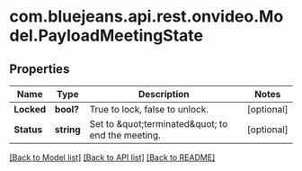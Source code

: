 # com.bluejeans.api.rest.onvideo.Model.PayloadMeetingState
## Properties

Name | Type | Description | Notes
------------ | ------------- | ------------- | -------------
**Locked** | **bool?** | True to lock, false to unlock. | [optional] 
**Status** | **string** | Set to \&quot;terminated\&quot; to end the meeting. | [optional] 

[[Back to Model list]](../README.md#documentation-for-models) [[Back to API list]](../README.md#documentation-for-api-endpoints) [[Back to README]](../README.md)


